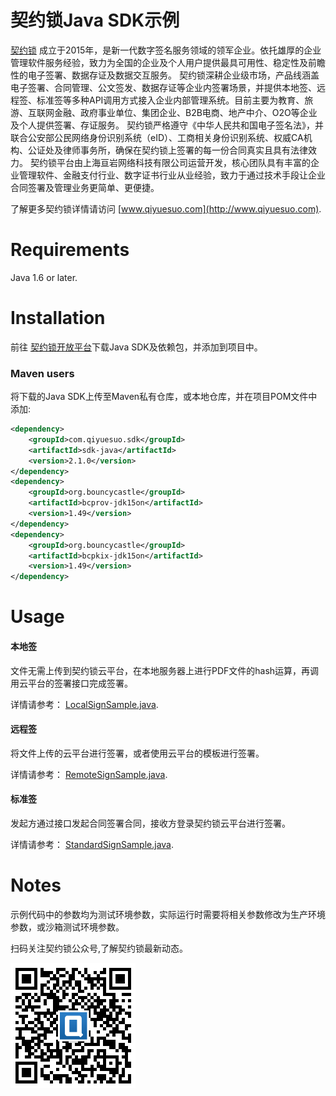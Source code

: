 # 契约锁Java SDK示例

[契约锁](http://www.qiyuesuo.com) 成立于2015年，是新一代数字签名服务领域的领军企业。依托雄厚的企业管理软件服务经验，致力为全国的企业及个人用户提供最具可用性、稳定性及前瞻性的电子签署、数据存证及数据交互服务。 契约锁深耕企业级市场，产品线涵盖电子签署、合同管理、公文签发、数据存证等企业内签署场景，并提供本地签、远程签、标准签等多种API调用方式接入企业内部管理系统。目前主要为教育、旅游、互联网金融、政府事业单位、集团企业、B2B电商、地产中介、O2O等企业及个人提供签署、存证服务。 契约锁严格遵守《中华人民共和国电子签名法》，并联合公安部公民网络身份识别系统（eID）、工商相关身份识别系统、权威CA机构、公证处及律师事务所，确保在契约锁上签署的每一份合同真实且具有法律效力。 契约锁平台由上海亘岩网络科技有限公司运营开发，核心团队具有丰富的企业管理软件、金融支付行业、数字证书行业从业经验，致力于通过技术手段让企业合同签署及管理业务更简单、更便捷。

了解更多契约锁详情请访问 [www.qiyuesuo.com](http://www.qiyuesuo.com).


Requirements
============
Java 1.6 or later.  

Installation
============

前往 [契约锁开放平台](http://open.qiyuesuo.com/download)下载Java SDK及依赖包，并添加到项目中。

### Maven users

将下载的Java SDK上传至Maven私有仓库，或本地仓库，并在项目POM文件中添加:

```xml
<dependency>
	<groupId>com.qiyuesuo.sdk</groupId>
	<artifactId>sdk-java</artifactId>
	<version>2.1.0</version>
</dependency>
<dependency>
	<groupId>org.bouncycastle</groupId>
	<artifactId>bcprov-jdk15on</artifactId>
	<version>1.49</version>
</dependency>
<dependency>
	<groupId>org.bouncycastle</groupId>
	<artifactId>bcpkix-jdk15on</artifactId>
	<version>1.49</version>
</dependency>
```

Usage
=====

#### 本地签
文件无需上传到契约锁云平台，在本地服务器上进行PDF文件的hash运算，再调用云平台的签署接口完成签署。

详情请参考： [LocalSignSample.java](https://github.com/qiyuesuo/sdk-java-sample/blob/master/src/main/java/com/qiyuesuo/sdk/sample/LocalSignSample.java).

#### 远程签
将文件上传的云平台进行签署，或者使用云平台的模板进行签署。

详情请参考： [RemoteSignSample.java](https://github.com/qiyuesuo/sdk-java-sample/blob/master/src/main/java/com/qiyuesuo/sdk/sample/RemoteSignSample.java).

#### 标准签
发起方通过接口发起合同签署合同，接收方登录契约锁云平台进行签署。

详情请参考： [StandardSignSample.java](https://github.com/qiyuesuo/sdk-java-sample/blob/master/src/main/java/com/qiyuesuo/sdk/sample/StandardSignSample.java).

Notes
=======
示例代码中的参数均为测试环境参数，实际运行时需要将相关参数修改为生产环境参数，或沙箱测试环境参数。

扫码关注契约锁公众号,了解契约锁最新动态。

![契约锁公众号](qrcode.png)